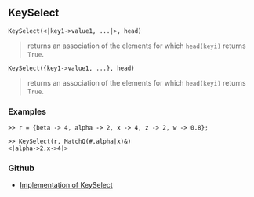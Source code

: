 ## KeySelect

```
KeySelect(<|key1->value1, ...|>, head)
```

> returns an association of the elements  for which `head(keyi)` returns `True`.

```
KeySelect({key1->value1, ...}, head)
```

> returns an association of the elements  for which `head(keyi)` returns `True`.

### Examples

```
>> r = {beta -> 4, alpha -> 2, x -> 4, z -> 2, w -> 0.8}; 

>> KeySelect(r, MatchQ(#,alpha|x)&) 
<|alpha->2,x->4|>
```


### Github

* [Implementation of KeySelect](https://github.com/axkr/symja_android_library/blob/master/symja_android_library/matheclipse-core/src/main/java/org/matheclipse/core/builtin/AssociationFunctions.java#L731) 
